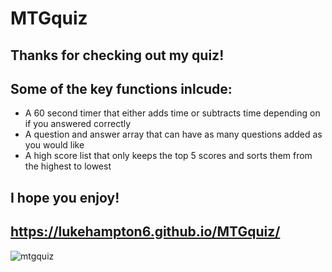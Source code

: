 # MTGquiz

## Thanks for checking out my quiz!

## Some of the key functions inlcude:
- A 60 second timer that either adds time or subtracts time depending on if you answered correctly
- A question and answer array that can have as many questions added as you would like
- A high score list that only keeps the top 5 scores and sorts them from the highest to lowest

## I hope you enjoy!
## https://lukehampton6.github.io/MTGquiz/
![mtgquiz](https://user-images.githubusercontent.com/79610012/119900490-95e40f80-bf12-11eb-92a9-0670abde8659.png)
